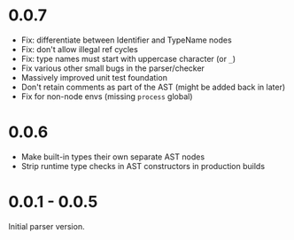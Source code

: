# 0.0.7

- Fix: differentiate between Identifier and TypeName nodes
- Fix: don't allow illegal ref cycles
- Fix: type names must start with uppercase character (or `_`)
- Fix various other small bugs in the parser/checker
- Massively improved unit test foundation
- Don't retain comments as part of the AST (might be added back in later)
- Fix for non-node envs (missing `process` global)

# 0.0.6

- Make built-in types their own separate AST nodes
- Strip runtime type checks in AST constructors in production builds

# 0.0.1 - 0.0.5

Initial parser version.
